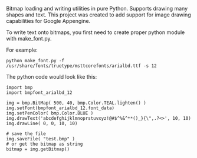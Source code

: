 Bitmap loading and writing utilities in pure Python. Supports drawing many shapes and text. This project was created to add support for image drawing capabilities for Google Appengine.

To write text onto bitmaps, you first need to create proper python module with make\_font.py.

For example:
```
python make_font.py -f /usr/share/fonts/truetype/msttcorefonts/arialbd.ttf -s 12
```

The python code would look like this:

```
import bmp
import bmpfont_arialbd_12

img = bmp.BitMap( 500, 40, bmp.Color.TEAL.lighten() )
img.setFont(bmpfont_arialbd_12.font_data)
img.setPenColor( bmp.Color.BLUE )
img.drawText('abcdefghijklmnoprstuvxyz!@#$^%&^**()_}{\",.?<>', 10, 10)
img.drawLine( 0, 0, 10, 10)
  
# save the file
img.saveFile( "test.bmp" )
# or get the bitmap as string
bitmap = img.getBitmap()

```